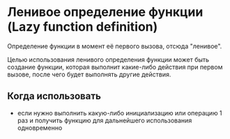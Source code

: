 # Ленивое определение функции (Lazy function definition)

Определение функции в момент её первого вызова, отсюда "ленивое".

Целью использования ленивого определения функции может быть создание функции, которая выполнит какие-либо действия при первом вызове, после чего будет выполнять другие действия.

## Когда использовать

- если нужно выполнить какую-либо инициализацию или операцию 1 раз и получить функцию для дальнейшего использования
  одновременно
